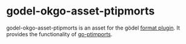 godel-okgo-asset-ptipmorts
==========================
godel-okgo-asset-ptipmorts is an asset for the gödel [format plugin](https://github.com/palantir/godel-format-plugin). It provides the functionality of [go-ptimports](https://github.com/palantir/go-ptimports).
